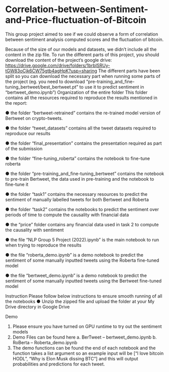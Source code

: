 # Correlation-between-Sentiment-and-Price-fluctuation-of-Bitcoin
This group project aimed to see if we could observe a form of correlation between sentiment analysis computed scores and the fluctuation of bitcoin.

Because of the size of our models and datasets, we didn’t include all the content in the zip file.
To run the different parts of this project, you should download the content of the project’s google drive:
https://drive.google.com/drive/folders/1brblSRUy-tGW83oCjk6CW75gtb4agHpK?usp=sharing
The different parts have been split so you can download the necessary part when running some parts of the project (eg. you need to download “pre-training_and_fine-tuning_bertweet/best_bertweet.pt” to use it to predict sentiment in “bertweet_demo.ipynb”)
Organization of the entire folder
This folder contains all the resources required to reproduce the results mentioned in the report:

●	the folder “bertweet-retrained” contains the re-trained model version of Bertweet on crypto-tweets.

●	the folder “tweet_datasets” contains all the tweet datasets required to reproduce our results

●	the folder “final_presentation” contains the presentation required as part of the submission

●	the folder “fine-tuning_roberta” contains the notebook to fine-tune roberta

●	the folder “pre-training_and_fine-tuning_bertweet” contains the notebook to pre-train Bertweet, the data used in pre-training and the notebook to fine-tune it

●	the folder “task1” contains the necessary resources to predict the sentiment of manually labelled tweets for both Bertweet and Roberta

●	the folder “task2” contains the notebooks to predict the sentiment over periods of time to compute the causality with financial data

●	the “price” folder contains any financial data used in task 2 to compute the causality with sentiment

●	the file “NLP Group 5 Project (2022).ipynb” is the main notebook to run when trying to reproduce the results

●	the file “roberta_demo.ipynb” is a demo notebook to predict the sentiment of some manually inputted tweets using the Roberta fine-tuned model

●	the file “bertweet_demo.ipynb” is a demo notebook to predict the sentiment of some manually inputted tweets using the Bertweet fine-tuned model

Instruction
Please follow below instructions to ensure smooth running of all the notebooks
●	Unzip the zipped file and upload the folder at your My Drive directory in Google Drive

Demo
1.	Please ensure you have turned on GPU runtime to try out the sentiment models
2.	Demo Files can be found here
a.	BerTweet – bertweet_demo.ipynb
b.	RoBerta – Roberta_demo.ipynb
3.	The demo functions can be found the end of each notebook and the function takes a list argument so an example input will be [“I love bitcoin HODL”, “Why is Elon Musk dissing BTC”] and this will output probabilities and predictions for each tweet.


